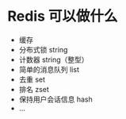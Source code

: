 # Redis 可以做什么

- 缓存
- 分布式锁 string
- 计数器 string（整型）
- 简单的消息队列 list
- 去重 set
- 排名 zset
- 保持用户会话信息 hash
- ...